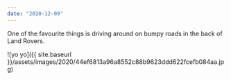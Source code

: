 ```yaml
---
date: "2020-12-09"
---
```


One of the favourite things is driving around on bumpy roads in the back of Land Rovers.

![yo yo]({{ site.baseurl }}/assets/images/2020/44ef6813a96a8552c88b9623ddd622fcefb084aa.jpg)
